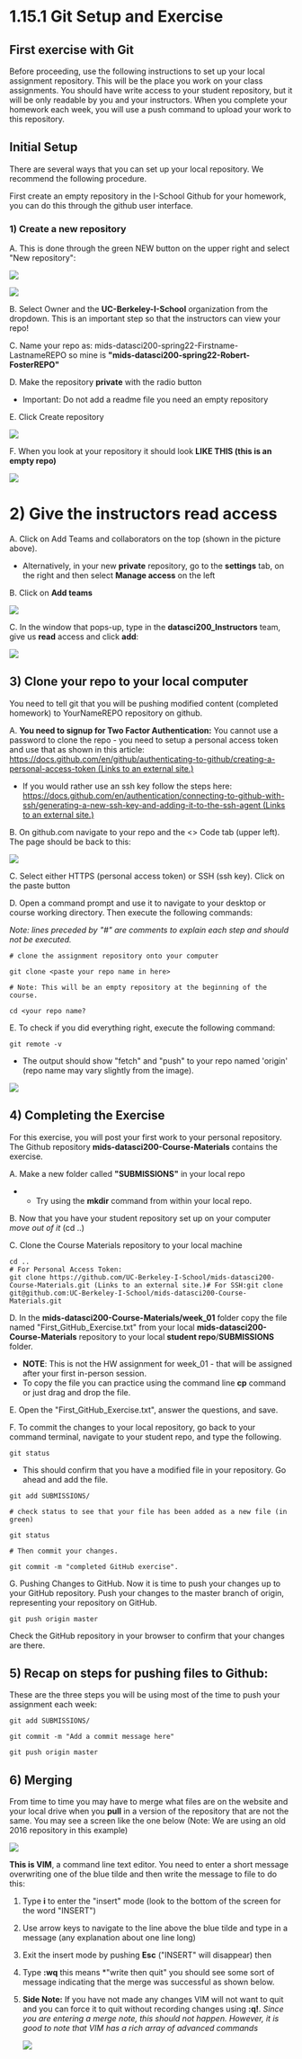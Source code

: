 # 1.15.1 Git Setup and Exercise

## First exercise with Git

Before proceeding, use the following instructions to set up your local assignment repository. This will be the place you work on your class assignments. You should have write access to your student repository, but it will be only readable by you and your instructors. When you complete your homework each week, you will use a push command to upload your work to this repository.

## Initial Setup

There are several ways that you can set up your local repository. We recommend the following procedure.

First create an empty repository in the I-School Github for your homework, you can do this through the github user interface.

### 1) Create a new repository

A. This is done through the green NEW button on the upper right and select "New repository":

![](D:\W200\Ischool\datasci-200-Course-Materials\week_01\images\CreateRepo_1.png)

![](D:\W200\Ischool\datasci-200-Course-Materials\week_01\images\CreateRepo_2.PNG)

B. Select Owner and the **UC-Berkeley-I-School** organization from the dropdown. This is an important step so that the instructors can view your repo!

C. Name your repo as: mids-datasci200-spring22-Firstname-LastnameREPO so mine is **"mids-datasci200-spring22-Robert-FosterREPO"**

D. Make the repository **private** with the radio button

- Important: Do not add a readme file you need an empty repository

E. Click Create repository

![](D:\W200\Ischool\datasci-200-Course-Materials\week_01\images\CreateRepo_3.PNG)

 

F. When you look at your repository it should look **LIKE THIS (this is an empty repo)**

![](D:\W200\Ischool\datasci-200-Course-Materials\week_01\images\CreateRepo_4.PNG)

# 2) Give the instructors read access

A. Click on Add Teams and collaborators on the top (shown in the picture above).

- Alternatively, in your new **private** repository, go to the **settings** tab, on the right and then select **Manage access** on the left

B. Click on **Add teams**

![](D:\W200\Ischool\datasci-200-Course-Materials\week_01\images\CreateRepo_5.PNG)

C. In the window that pops-up, type in the **datasci200_Instructors** team, give us **read** access and click **add**:

![](D:\W200\Ischool\datasci-200-Course-Materials\week_01\images\CreateRepo_6.PNG)

## 3) Clone your repo to your local computer

You need to tell git that you will be pushing modified content (completed homework) to YourNameREPO repository on github.

A. **You need to signup for Two Factor Authentication:** You cannot use a password to clone the repo - you need to setup a personal access token and use that as shown in this article: [https://docs.github.com/en/github/authenticating-to-github/creating-a-personal-access-token (Links to an external site.)](https://docs.github.com/en/github/authenticating-to-github/creating-a-personal-access-token) 

-  If you would rather use an ssh key follow the steps here: [https://docs.github.com/en/authentication/connecting-to-github-with-ssh/generating-a-new-ssh-key-and-adding-it-to-the-ssh-agent (Links to an external site.)](https://docs.github.com/en/authentication/connecting-to-github-with-ssh/generating-a-new-ssh-key-and-adding-it-to-the-ssh-agent)

B. On github.com navigate to your repo and the <> Code tab (upper left). The page should be back to this: 

![](D:\W200\Ischool\datasci-200-Course-Materials\week_01\images\CreateRepo_7.PNG)

C. Select either HTTPS (personal access token) or SSH (ssh key). Click on the paste button 

D. Open a command prompt and use it to navigate to your desktop or course working directory. Then execute the following commands:

*Note: lines preceded by "#" are comments to explain each step and should not be executed.*

```
# clone the assignment repository onto your computer

git clone <paste your repo name in here>

# Note: This will be an empty repository at the beginning of the course.

cd <your repo name?
```

E. To check if you did everything right, execute the following command:

```
git remote -v
```

- The output should show "fetch" and "push" to your repo named 'origin' (repo name may vary slightly from the image).

![](D:\W200\Ischool\datasci-200-Course-Materials\week_01\images\CreateRepo_8.png)

## 4) Completing the Exercise

For this exercise, you will post your first work to your personal repository. The Github repository **mids-datasci200-Course-Materials** contains the exercise.

A. Make a new folder called **"SUBMISSIONS"** in your local repo

- - Try using the **mkdir** command from within your local repo.

B. Now that you have your student repository set up on your computer *move out of it* (cd ..)

C. Clone the Course Materials repository to your local machine

```
cd ..
# For Personal Access Token:
git clone https://github.com/UC-Berkeley-I-School/mids-datasci200-Course-Materials.git (Links to an external site.)# For SSH:git clone git@github.com:UC-Berkeley-I-School/mids-datasci200-Course-Materials.git
```

D. In the **mids-datasci200-Course-Materials/week_01** folder copy the file named "First_GitHub_Exercise.txt" from your local **mids-datasci200-Course-Materials** repository to your local **student repo**/**SUBMISSIONS** folder. 

- **NOTE**: This is not the HW assignment for week_01 - that will be assigned after your first in-person session.
- To copy the file you can practice using the command line **cp** command or just drag and drop the file.

E. Open the "First_GitHub_Exercise.txt", answer the questions, and save.

F. To commit the changes to your local repository, go back to your command terminal, navigate to your student repo, and type the following.

```
git status
```

- This should confirm that you have a modified file in your repository. Go ahead and add the file.

```
git add SUBMISSIONS/

# check status to see that your file has been added as a new file (in green)

git status

# Then commit your changes.

git commit -m "completed GitHub exercise".
```

G. Pushing Changes to GitHub. Now it is time to push your changes up to your GitHub repository. Push your changes to the master branch of origin, representing your repository on GitHub.

```
git push origin master
```

Check the GitHub repository in your browser to confirm that your changes are there.

## 5) Recap on steps for pushing files to Github:

These are the three steps you will be using most of the time to push your assignment each week:

```
git add SUBMISSIONS/

git commit -m "Add a commit message here"

git push origin master
```

## 6) Merging

From time to time you may have to merge what files are on the website and your local drive when you **pull** in a version of the repository that are not the same. You may see a screen like the one below (Note: We are using an old 2016 repository in this example)

![](D:\W200\Ischool\datasci-200-Course-Materials\week_01\images\CreateRepo_9.png)

**This is VIM**, a command line text editor. You need to enter a short message overwriting one of the blue tilde and then write the message to file to do this:

1. Type **i** to enter the "insert" mode (look to the bottom of the screen for the word "INSERT")

2. Use arrow keys to navigate to the line above the blue tilde and type in a message (any explanation about one line long)

3. Exit the insert mode by pushing **Esc** ("INSERT" will disappear) then

4. Type **:wq** this means *"write then quit" you should see some sort of message indicating that the merge was successful as shown below.

5. **Side Note:** If you have not made any changes VIM will not want to quit and you can force it to quit without recording changes using **:q!**. *Since you are entering a merge note, this should not happen. However, it is good to note that VIM has a rich array of advanced commands*

   ![](D:\W200\Ischool\datasci-200-Course-Materials\week_01\images\CreateRepo_10.png)


